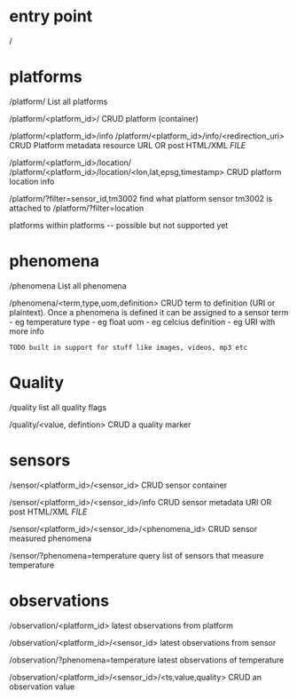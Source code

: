 entry point
===========
/


platforms
=========

/platform/
    List all platforms

/platform/<platform_id>/
    CRUD platform (container)

/platform/<platform_id>/info
/platform/<platform_id>/info/<redirection_uri>
    CRUD Platform metadata resource URL OR post HTML/XML *FILE*

/platform/<platform_id>/location/
/platform/<platform_id>/location/<lon,lat,epsg,timestamp>
    CRUD platform location info

/platform/?filter=sensor_id,tm3002
find what platform sensor tm3002 is attached to
/platform/?filter=location

platforms within platforms -- possible but not supported yet

phenomena
=========
/phenomena
    List all phenomena

/phenomena/<term,type,uom,definition>
    CRUD term to definition (URI or plaintext).  Once a phenomena is defined it
    can be assigned to a sensor
        term - eg temperature
        type - eg float
        uom - eg celcius
        definition - eg URI with more info

    TODO built in support for stuff like images, videos, mp3 etc

Quality
=======
/quality
    list all quality flags

/quality/<value, defintion>
    CRUD a quality marker


sensors
=======
/sensor/<platform_id>/<sensor_id>
    CRUD sensor container

/sensor/<platform_id>/<sensor_id>/info
    CRUD sensor metadata URI OR post HTML/XML *FILE*

/sensor/<platform_id>/<sensor_id>/<phenomena_id>
    CRUD sensor measured phenomena

/sensor/?phenomena=temperature
    query list of sensors that measure temperature

observations
============
/observation/<platform_id>
    latest observations from platform

/observation/<platform_id>/<sensor_id>
    latest observations from sensor

/observation/?phenomena=temperature
    latest observations of temperature

/observation/<platform_id>/<sensor_id>/<ts,value,quality>
    CRUD an observation value

